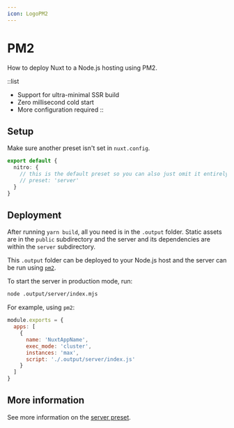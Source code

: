 ```yaml
---
icon: LogoPM2
---
```


# PM2

How to deploy Nuxt to a Node.js hosting using PM2.

::list
- Support for ultra-minimal SSR build
- Zero millisecond cold start
- More configuration required
::

## Setup

Make sure another preset isn't set in `nuxt.config`.

```ts [nuxt.config.js|ts]
export default {
  nitro: {
    // this is the default preset so you can also just omit it entirely
    // preset: 'server'
  }
}
```

## Deployment

After running `yarn build`, all you need is in the `.output` folder. Static assets are in the `public` subdirectory and the server and its dependencies are within the `server` subdirectory.

This `.output` folder can be deployed to your Node.js host and the server can be run using [`pm2`](https://pm2.keymetrics.io/docs/).

To start the server in production mode, run:

```bash
node .output/server/index.mjs
```

For example, using `pm2`:

```js [ecosystem.config.js]
module.exports = {
  apps: [
    {
      name: 'NuxtAppName',
      exec_mode: 'cluster',
      instances: 'max',
      script: './.output/server/index.js'
    }
  ]
}
```

## More information

See more information on the [server preset](/docs/deployment/presets/server).
